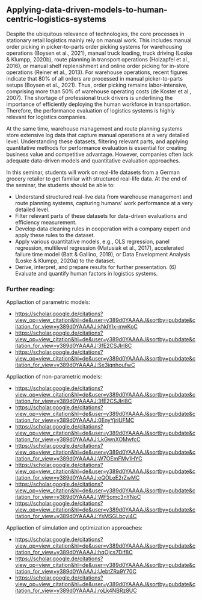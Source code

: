 ## Applying-data-driven-models-to-human-centric-logistics-systems

Despite the ubiquitous relevance of technologies, the core processes in stationary retail logistics mainly rely on manual work. This includes manual order picking in picker-to-parts order picking systems for warehousing operations (Boysen et al., 2021), manual truck loading, truck driving (Loske & Klumpp, 2020b), route planning in transport operations (Holzapfel et al., 2016), or manual shelf replenishment and online order picking for in-store operations (Reiner et al., 2013). For warehouse operations, recent figures indicate that 80% of all orders are processed in manual picker-to-parts setups (Boysen et al., 2021). Thus, order picking remains labor-intensive, comprising more than 50% of warehouse operating costs (de Koster et al., 2007). The shortage of professional truck drivers is underlining the importance of efficiently deploying the human workforce in transportation. Therefore, the performance evaluation of logistics systems is highly relevant for logistics companies.

At the same time, warehouse management and route planning systems store extensive log data that capture manual operations at a very detailed level. Understanding these datasets, filtering relevant parts, and applying quantitative methods for performance evaluation is essential for creating business value and competitive advantage. However, companies often lack adequate data-driven models and quantitative evaluation approaches.

In this seminar, students will work on real-life datasets from a German grocery retailer to get familiar with structured real-life data. At the end of the seminar, the students should be able to:

- Understand structured real-live data from warehouse management and route planning systems, capturing humans’ work performance at a very detailed level. 
- Filter relevant parts of these datasets for data-driven evaluations and efficiency measurement. 
- Develop data cleaning rules in cooperation with a company expert and apply these rules to the dataset. 
- Apply various quantitative models, e.g., OLS regression, panel regression, multilevel regression (Matusiak et al., 2017), accelerated failure time model (Batt & Gallino, 2019), or Data Envelopment Analysis (Loske & Klumpp, 2020a) to the dataset. 
- Derive, interpret, and prepare results for further presentation. (6) Evaluate and quantify human factors in logistics systems.

### Further reading:

Appliaction of parametric models:
- https://scholar.google.de/citations?view_op=view_citation&hl=de&user=y389d0YAAAAJ&sortby=pubdate&citation_for_view=y389d0YAAAAJ:kNdYIx-mwKoC
- https://scholar.google.de/citations?view_op=view_citation&hl=de&user=y389d0YAAAAJ&sortby=pubdate&citation_for_view=y389d0YAAAAJ:3fE2CSJIrl8C
- https://scholar.google.de/citations?view_op=view_citation&hl=de&user=y389d0YAAAAJ&sortby=pubdate&citation_for_view=y389d0YAAAAJ:Se3iqnhoufwC

Appliaction of non-parametric models:
- https://scholar.google.de/citations?view_op=view_citation&hl=de&user=y389d0YAAAAJ&sortby=pubdate&citation_for_view=y389d0YAAAAJ:3fE2CSJIrl8C
- https://scholar.google.de/citations?view_op=view_citation&hl=de&user=y389d0YAAAAJ&sortby=pubdate&citation_for_view=y389d0YAAAAJ:0EnyYjriUFMC
- https://scholar.google.de/citations?view_op=view_citation&hl=de&user=y389d0YAAAAJ&sortby=pubdate&citation_for_view=y389d0YAAAAJ:LkGwnXOMwfcC
- https://scholar.google.de/citations?view_op=view_citation&hl=de&user=y389d0YAAAAJ&sortby=pubdate&citation_for_view=y389d0YAAAAJ:W7OEmFMy1HYC
- https://scholar.google.de/citations?view_op=view_citation&hl=de&user=y389d0YAAAAJ&sortby=pubdate&citation_for_view=y389d0YAAAAJ:eQOLeE2rZwMC
- https://scholar.google.de/citations?view_op=view_citation&hl=de&user=y389d0YAAAAJ&sortby=pubdate&citation_for_view=y389d0YAAAAJ:WF5omc3nYNoC
- https://scholar.google.de/citations?view_op=view_citation&hl=de&user=y389d0YAAAAJ&sortby=pubdate&citation_for_view=y389d0YAAAAJ:YsMSGLbcyi4C

Appliaction of simulation and optimization approaches:
- https://scholar.google.de/citations?view_op=view_citation&hl=de&user=y389d0YAAAAJ&sortby=pubdate&citation_for_view=y389d0YAAAAJ:hqOjcs7Dif8C
- https://scholar.google.de/citations?view_op=view_citation&hl=de&user=y389d0YAAAAJ&sortby=pubdate&citation_for_view=y389d0YAAAAJ:UebtZRa9Y70C
- https://scholar.google.de/citations?view_op=view_citation&hl=de&user=y389d0YAAAAJ&sortby=pubdate&citation_for_view=y389d0YAAAAJ:roLk4NBRz8UC
